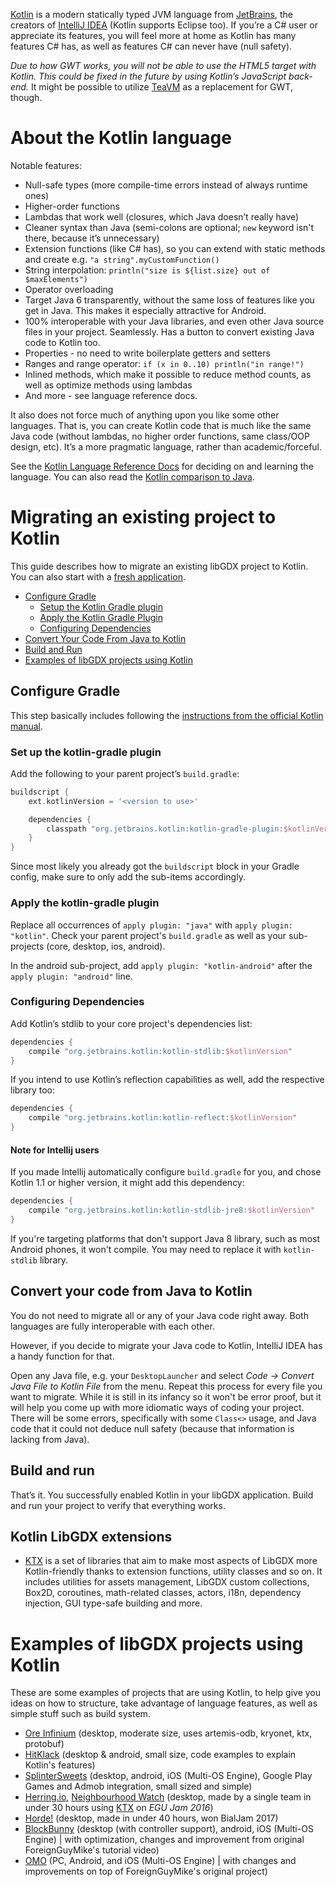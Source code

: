 [Kotlin](https://kotlinlang.org) is a modern statically typed JVM language from [JetBrains](https://www.jetbrains.com), the creators of [IntelliJ IDEA](https://www.jetbrains.com/idea/) (Kotlin supports Eclipse too). If you’re a C# user or appreciate its features, you will feel more at home as Kotlin has many features C# has, as well as features C# can never have (null safety).

*Due to how GWT works, you will not be able to use the HTML5 target with Kotlin. This could be fixed in the future by using Kotlin’s JavaScript back-end.* It might be possible to utilize [TeaVM](https://github.com/konsoletyper/teavm) as a replacement for GWT, though.

# About the Kotlin language

Notable features:

* Null-safe types (more compile-time errors instead of always runtime ones)
* Higher-order functions
* Lambdas that work well (closures, which Java doesn’t really have)
* Cleaner syntax than Java (semi-colons are optional; `new` keyword isn't there, because it’s unnecessary)
* Extension functions (like C# has), so you can extend with static methods and create e.g. `"a string".myCustomFunction()`
* String interpolation: `println("size is ${list.size} out of $maxElements")`
* Operator overloading
* Target Java 6 transparently, without the same loss of features like you get in Java. This makes it especially attractive for Android.
* 100% interoperable with your Java libraries, and even other Java source files in your project. Seamlessly. Has a button to convert existing Java code to Kotlin too.
* Properties - no need to write boilerplate getters and setters
* Ranges and range operator: `if (x in 0..10) println("in range!")`
* Inlined methods, which make it possible to reduce method counts, as well as optimize methods using lambdas
* And more - see language reference docs.

It also does not force much of anything upon you like some other languages. That is, you can create Kotlin code that is much like the same Java code (without lambdas, no higher order functions, same class/OOP design, etc). It’s a more pragmatic language, rather than academic/forceful.

See the [Kotlin Language Reference Docs](https://kotlinlang.org/docs/reference/) for deciding on and learning the language. You can also read the [Kotlin comparison to Java](https://kotlinlang.org/docs/reference/comparison-to-java.html).

# Migrating an existing project to Kotlin

This guide describes how to migrate an existing libGDX project to Kotlin. You can also start with a [fresh application](https://github.com/libgdx/libgdx/wiki/Project-Setup-Gradle).

* [Configure Gradle](#configure-gradle)
  * [Setup the Kotlin Gradle plugin](#set-up-the-kotlin-gradle-plugin)
  * [Apply the Kotlin Gradle Plugin](#apply-the-kotlin-gradle-plugin)
  * [Configuring Dependencies](#configuring-dependencies)
* [Convert Your Code From Java to Kotlin](#convert-your-code-from-java-to-kotlin)
* [Build and Run](#build-and-run)
* [Examples of libGDX projects using Kotlin](#examples-of-libgdx-projects-using-kotlin)

## Configure Gradle

This step basically includes following the [instructions from the official Kotlin manual](https://kotlinlang.org/docs/reference/using-gradle.html).

### Set up the kotlin-gradle plugin

Add the following to your parent project’s `build.gradle`:

```Groovy
buildscript {
    ext.kotlinVersion = '<version to use>'

    dependencies {
        classpath "org.jetbrains.kotlin:kotlin-gradle-plugin:$kotlinVersion"
    }
}
```

Since most likely you already got the `buildscript` block in your Gradle config, make sure to only add the sub-items accordingly.

### Apply the kotlin-gradle plugin

Replace all occurrences of `apply plugin: "java"` with `apply plugin: "kotlin"`. Check your parent project's `build.gradle` as well as your sub-projects (core, desktop, ios, android).

In the android sub-project, add `apply plugin: "kotlin-android"` after the `apply plugin: "android"` line.

### Configuring Dependencies

Add Kotlin’s stdlib to your core project's dependencies list:

```Groovy
dependencies {
    compile "org.jetbrains.kotlin:kotlin-stdlib:$kotlinVersion"
}
```

If you intend to use Kotlin’s reflection capabilities as well, add the respective library too:

```Kotlin
dependencies {
    compile "org.jetbrains.kotlin:kotlin-reflect:$kotlinVersion"
}
```

#### Note for Intellij users

If you made Intellij automatically configure `build.gradle` for you, and chose Kotlin 1.1 or higher version, it might add this dependency:

```Kotlin
dependencies {
    compile "org.jetbrains.kotlin:kotlin-stdlib-jre8:$kotlinVersion"
}
```

If you're targeting platforms that don't support Java 8 library, such as most Android phones, it won't compile. You may need to replace it with `kotlin-stdlib` library.

## Convert your code from Java to Kotlin

You do not need to migrate all or any of your Java code right away. Both languages are fully interoperable with each other.

However, if you decide to migrate your Java code to Kotlin, IntelliJ IDEA has a handy function for that.

Open any Java file, e.g. your `DesktopLauncher` and select *Code → Convert Java File to Kotlin File* from the menu. Repeat this process for every file you want to migrate. While it is still in its infancy so it won't be error proof, but it will help you come up with more idiomatic ways of coding your project. There will be some errors, specifically with some `Class<>` usage, and Java code that it could not deduce null safety (because that information is lacking from Java).

## Build and run

That’s it. You successfully enabled Kotlin in your libGDX application. Build and run your project to verify that everything works.

## Kotlin LibGDX extensions

- [KTX](https://github.com/libktx/ktx) is a set of libraries that aim to make most aspects of LibGDX more Kotlin-friendly thanks to extension functions, utility classes and so on. It includes utilities for assets management, LibGDX custom collections, Box2D, coroutines, math-related classes, actors, i18n, dependency injection, GUI type-safe building and more. 

# Examples of libGDX projects using Kotlin

These are some examples of projects that are using Kotlin, to help give you ideas on how to structure, take advantage of language features, as well as simple stuff such as build system.

* [Ore Infinium](https://github.com/sreich/ore-infinium) (desktop, moderate size, uses artemis-odb, kryonet, ktx, protobuf)
* [HitKlack](https://github.com/TobseF/hitklack) (desktop & android, small size, code examples to explain Kotlin's features)
* [SplinterSweets](https://github.com/reime005/splintersweets) (desktop, android, iOS (Multi-OS Engine), Google Play Games and Admob integration, small sized and simple)
* [Herring.io](https://github.com/czyzby/egu2016), [Neighbourhood Watch](https://github.com/czyzby/egu-2016) (desktop, made by a single team in under 30 hours using [KTX](https://github.com/libktx/ktx) on _EGU Jam 2016_)
* [Horde!](https://github.com/czyzby/bialjam17) (desktop, made in under 40 hours, won BialJam 2017) 
* [BlockBunny](https://github.com/haxpor/blockbunny) (desktop (with controller support), android, iOS (Multi-OS Engine) | with optimization, changes and improvement from original ForeignGuyMike's tutorial video)
* [OMO](https://github.com/haxpor/omo) (PC, Android, and iOS (Multi-OS Engine) | with changes and improvements on top of ForeignGuyMike's original project)
